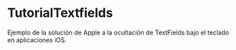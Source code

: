 TutorialTextfields
==================

Ejemplo de la solución de Apple a la ocultación de TextFields bajo el teclado en aplicaciones iOS.
